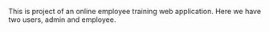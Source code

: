 This is project of an online employee training web application. Here we have two users, admin and employee.

